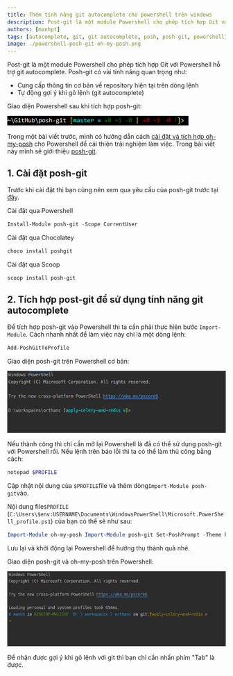 ```yaml
---
title: Thêm tính năng git autocomplete cho powershell trên windows
description: Post-git là một module Powershell cho phép tích hợp Git với Powershell. Hỗ trợ hiển thị các thông tin cơ bản và git autocomplete.
authors: [manhpt]
tags: [autocomplete, git, git autocomplete, posh, posh-git, powershell]
image: ./powershell-posh-git-oh-my-posh.png
---
```


Post-git là một module Powershell cho phép tích hợp Git với Powershell hỗ trợ git autocomplete. Posh-git có vài tính năng quan trọng như:

- Cung cấp thông tin cơ bản về repository hiện tại trên dòng lệnh
- Tự động gợi ý khi gõ lệnh (git autocomplete)

Giao diện Powershell sau khi tích hợp posh-git:

![demo-posh-git-on-powershell](./PromptDefaultLong.png)

Trong một bài viết trước, mình có hướng dẫn cách [cài đặt và tích hợp oh-my-posh](../2021-03-30-su-dung-oh-my-posh-de-powershell-tro-nen-hap-dan-hon/index.md) cho Powershell để cải thiện trải nghiệm làm việc. Trong bài viết này mình sẽ giới thiệu [posh-git](https://github.com/dahlbyk/posh-git).

## 1. Cài đặt posh-git

Trước khi cài đặt thì bạn cũng nên xem qua yêu cầu của posh-git trước tại [đây](https://github.com/dahlbyk/posh-git#prerequisites).

Cài đặt qua Powershell

```powershell
Install-Module posh-git -Scope CurrentUser
```

Cài đặt qua Chocolatey

```powershell
choco install poshgit
```

Cài đặt qua Scoop

```powershell
scoop install posh-git
```

## 2. Tích hợp post-git để sử dụng tính năng git autocomplete

Để tích hợp posh-git vào Powershell thì ta cần phải thực hiện bước `Import-Module`. Cách nhanh nhất để làm việc này chỉ là một dòng lệnh:

```powershell
Add-PoshGitToProfile
```

Giao diện posh-git trên Powershell cơ bản:

![powershell-post-git](./powershell-post-git.png)

Nếu thành công thì chỉ cần mở lại Powershell là đã có thể sử dụng posh-git với Powershell rồi. Nếu lệnh trên báo lỗi thì ta có thể làm thủ công bằng cách:

```powershell
notepad $PROFILE
```

Cập nhật nội dung của `$PROFILE`file và thêm dòng`Import-Module posh-git`vào.

Nội dung file`$PROFILE` (`C:\Users\$env:USERNAME\Documents\WindowsPowerShell\Microsoft.PowerShell_profile.ps1`) của bạn có thể sẽ như sau:

```powershell
Import-Module oh-my-posh Import-Module posh-git Set-PoshPrompt -Theme honukai
```

Lưu lại và khởi động lại Powershell để hưởng thụ thành quả nhé.

Giao diện posh-git và oh-my-posh trên Powershell:

![powershell-posh-git-oh-my-posh](./powershell-posh-git-oh-my-posh.png)

Để nhận được gợi ý khi gõ lệnh với git thì bạn chỉ cần nhấn phím "Tab" là được.
